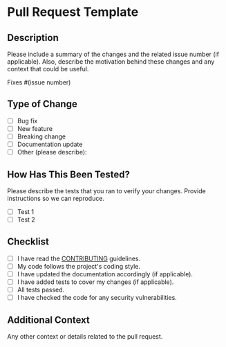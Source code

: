 # Pull Request Template

## Description
Please include a summary of the changes and the related issue number (if applicable). Also, describe the motivation behind these changes and any context that could be useful.

Fixes #(issue number)  <!-- If the PR is related to an issue, link it here. -->

## Type of Change
- [ ] Bug fix
- [ ] New feature
- [ ] Breaking change
- [ ] Documentation update
- [ ] Other (please describe):

## How Has This Been Tested?
Please describe the tests that you ran to verify your changes. Provide instructions so we can reproduce.

- [ ] Test 1
- [ ] Test 2

## Checklist
- [ ] I have read the [CONTRIBUTING](/CONTRIBUTING.md) guidelines.
- [ ] My code follows the project's coding style.
- [ ] I have updated the documentation accordingly (if applicable).
- [ ] I have added tests to cover my changes (if applicable).
- [ ] All tests passed.
- [ ] I have checked the code for any security vulnerabilities.

## Additional Context
Any other context or details related to the pull request.
